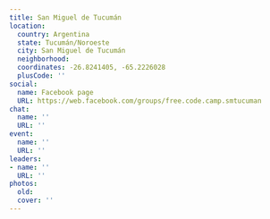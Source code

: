 ```yaml
---
title: San Miguel de Tucumán
location:
  country: Argentina
  state: Tucumán/Noroeste
  city: San Miguel de Tucumán
  neighborhood: 
  coordinates: -26.8241405, -65.2226028
  plusCode: ''
social:
  name: Facebook page
  URL: https://web.facebook.com/groups/free.code.camp.smtucuman
chat:
  name: ''
  URL: ''
event:
  name: ''
  URL: ''
leaders:
- name: ''
  URL: ''
photos:
  old: 
  cover: ''
---
```

